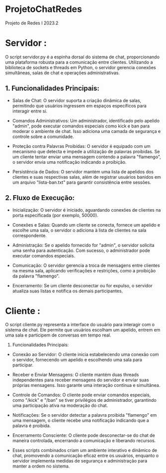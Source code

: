 # ProjetoChatRedes
Projeto de Redes I 2023.2

# Servidor : 

O script servidor.py é a espinha dorsal do sistema de chat, proporcionando uma plataforma robusta para a comunicação entre clientes. Utilizando a biblioteca de sockets e threads em Python, o servidor gerencia conexões simultâneas, salas de chat e operações administrativas.

## 1. Funcionalidades Principais:

* Salas de Chat: O servidor suporta a criação dinâmica de salas, permitindo que usuários ingressem em espaços específicos para interagir entre si.

* Comandos Administrativos: Um administrador, identificado pelo apelido "admin", pode executar comandos especiais como kick e ban para moderar o ambiente de chat. Isso adiciona uma camada de segurança e controle sobre a comunidade.

* Proteção contra Palavras Proibidas: O servidor é equipado com um mecanismo que detecta e impede a utilização de palavras proibidas. Se um cliente tentar enviar uma mensagem contendo a palavra "flamengo", o servidor envia uma notificação indicando a proibição.

* Persistência de Dados: O servidor mantém uma lista de apelidos dos clientes e suas respectivas salas, além de registrar usuários banidos em um arquivo "lista-ban.txt" para garantir consistência entre sessões.

## 2. Fluxo de Execução:

* Inicialização: O servidor é iniciado, aguardando conexões de clientes na porta especificada (por exemplo, 50000).

* Conexões e Salas: Quando um cliente se conecta, fornece um apelido e escolhe uma sala, o servidor o adiciona à lista de clientes na sala correspondente.

* Administração: Se o apelido fornecido for "admin", o servidor solicita uma senha para autenticação. Com sucesso, o administrador pode executar comandos especiais.

* Comunicação: O servidor gerencia a troca de mensagens entre clientes na mesma sala, aplicando verificações e restrições, como a proibição da palavra "flamengo".

* Encerramento: Se um cliente desconectar ou for expulso, o servidor atualiza suas listas e notifica os demais participantes.

# Cliente :

O script cliente.py representa a interface do usuário para interagir com o sistema de chat. Ele permite que usuários escolham um apelido, entrem em uma sala e participem de conversas em tempo real.

1. Funcionalidades Principais:

* Conexão ao Servidor: O cliente inicia estabelecendo uma conexão com o servidor, fornecendo um apelido e escolhendo uma sala para participar.

* Receber e Enviar Mensagens: O cliente mantém duas threads independentes para receber mensagens do servidor e enviar suas próprias mensagens. Isso garante uma interação contínua e simultânea.

* Controle de Comandos: O cliente pode enviar comandos especiais, como "/kick" e "/ban" se tiver privilégios de administrador, garantindo uma participação ativa na moderação do chat.

* Notificações: Se o servidor detectar a palavra proibida "flamengo" em uma mensagem, o cliente recebe uma notificação indicando que a palavra é proibida.

* Encerramento Consciente: O cliente pode desconectar-se do chat de maneira controlada, encerrando a comunicação e liberando recursos.

* Esses scripts combinados criam um ambiente interativo e dinâmico de chat, promovendo a comunicação eficaz entre os usuários, enquanto o servidor implementa medidas de segurança e administração para manter a ordem no sistema.
